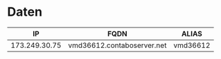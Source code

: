 # Daten

| IP | FQDN  | ALIAS | 
| --- | --- | --- | 
| 173.249.30.75 | vmd36612.contaboserver.net | vmd36612 |